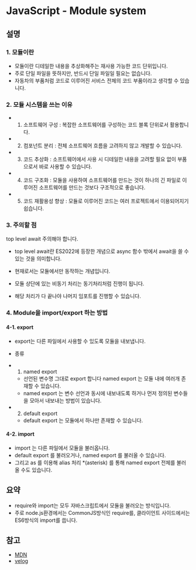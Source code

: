 # JavaScript - Module system

## 설명

### 1. 모듈이란

- 모듈이란 디테일한 내용을 추상화해주는 재사용 가능한 코드 단위입니다.
- 주로 단일 파일을 뜻하지만, 반드시 단일 파일일 필요는 없습니다.
- 자동차의 부품처럼 코드로 이루어진 서비스 전체의 코드 부품이라고 생각할 수 있습니다.

### 2. 모듈 시스템을 쓰는 이유

- 1. 소프트웨어 구성
     : 복잡한 소프트웨어를 구성하는 코드 블록 단위로서 활용합니다.
- 2. 컴포넌트 분리
     : 전체 소프트웨어 흐름을 고려하지 않고 개발할 수 있습니다.
- 3. 코드 추상화
     : 소프트웨어에서 사용 시 디테일한 내용을 고려할 필요 없이 부품으로서 바로 사용할 수 있습니다.
- 4. 코드 구조화
     : 모듈을 사용하여 소프트웨어를 만드는 것이 하나의 긴 파일로 이루어진 소프트웨어를 만드는 것보다 구조적으로 좋습니다.
- 5. 코드 재활용성 향상
     : 모듈로 이루어진 코드는 여러 프로젝트에서 이용되어지기 쉽습니다.

### 3. 주의할 점

top level await 주의해야 합니다.

- top level await란 ES2022에 등장한 개념으로 async 함수 밖에서 await을 쓸 수 있는 것을 의미합니다.
- 현재로서는 모듈에서만 동작하는 개념입니다.

- 모듈 상단에 있는 비동기 처리는 동기처리처럼 진행이 됩니다.
- 해당 처리가 다 끝나야 나머지 임포트를 진행할 수 있습니다.

### 4. Module을 import/export 하는 방법

#### 4-1. export

- export는 다른 파일에서 사용할 수 있도록 모듈을 내보냅니다.

- 종류

- 1. named export
  - 선언된 변수명 그대로 export 합니다
    named export 는 모듈 내에 여러개 존재할 수 있습니다.
  - named export 는 변수 선언과 동시에 내보내도록 하거나 먼저 정의된 변수들을 모아서 내보내는 방법이 있습니다.
- 2. default export

  - default export 는 모듈에서 하나만 존재할 수 있습니다.

#### 4-2. import

- import 는 다른 파일에서 모듈을 불러옵니다.
- default export 를 불러오거나, named export 를 불러올 수 있습니다.
- 그리고 as 를 이용해 alias 처리 \*(asterisk) 를 통해 named export 전체를 불러올 수도 있습니다.

## 요약

- require와 import는 모두 자바스크립트에서 모듈을 불러오는 방식입니다.
- 주로 node.js환경에서는 CommonJS방식인 require를, 클라이언트 사이드에서는 ES6방식의 import를 씁니다.

## 참고

- [MDN](https://developer.mozilla.org/ko/docs/Web/JavaScript/Guide/Modules)
- [velog](https://velog.io/@doondoony/JavaScript-Module-System)
